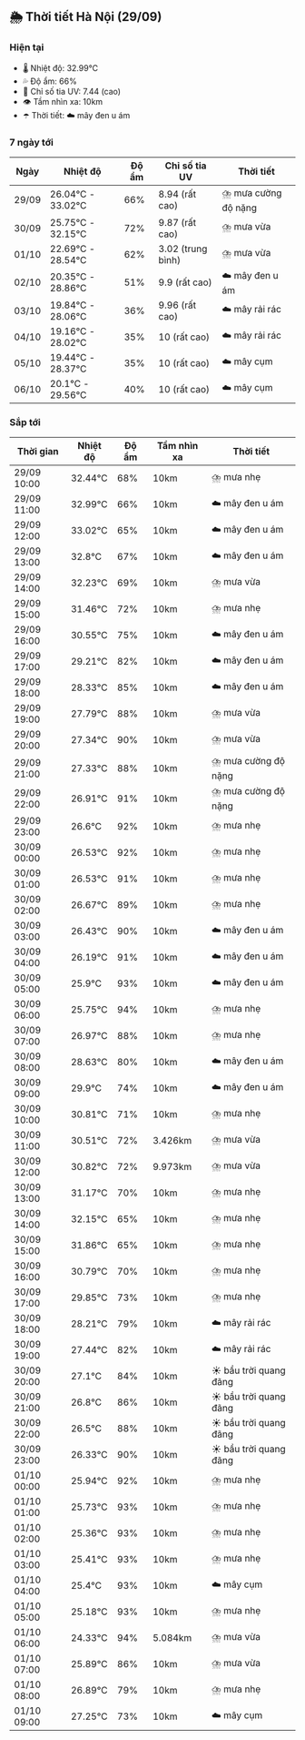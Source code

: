 ## 🌦️ Thời tiết Hà Nội (29/09)

### Hiện tại

- 🌡️ Nhiệt độ: 32.99℃
- 💦 Độ ẩm: 66%
- 🌟 Chỉ số tia UV: 7.44 (cao)
- 👁️ Tầm nhìn xa: 10km
- ☂️ Thời tiết: ☁️ mây đen u ám

### 7 ngày tới

| Ngày | Nhiệt độ | Độ ẩm | Chỉ số tia UV | Thời tiết |
| --- | --- | --- | --- | --- |
| 29/09 | 26.04℃ - 33.02℃ | 66% | 8.94 (rất cao) | ⛈️ mưa cường độ nặng |
| 30/09 | 25.75℃ - 32.15℃ | 72% | 9.87 (rất cao) | ⛈️ mưa vừa |
| 01/10 | 22.69℃ - 28.54℃ | 62% | 3.02 (trung bình) | ⛈️ mưa vừa |
| 02/10 | 20.35℃ - 28.86℃ | 51% | 9.9 (rất cao) | ☁️ mây đen u ám |
| 03/10 | 19.84℃ - 28.06℃ | 36% | 9.96 (rất cao) | ☁️ mây rải rác |
| 04/10 | 19.16℃ - 28.02℃ | 35% | 10 (rất cao) | ☁️ mây rải rác |
| 05/10 | 19.44℃ - 28.37℃ | 35% | 10 (rất cao) | ☁️ mây cụm |
| 06/10 | 20.1℃ - 29.56℃ | 40% | 10 (rất cao) | ☁️ mây cụm |

### Sắp tới

| Thời gian | Nhiệt độ | Độ ẩm | Tầm nhìn xa | Thời tiết |
| --- | --- | --- | --- | --- |
| 29/09 10:00 | 32.44℃ | 68% | 10km | ⛈️ mưa nhẹ |
| 29/09 11:00 | 32.99℃ | 66% | 10km | ☁️ mây đen u ám |
| 29/09 12:00 | 33.02℃ | 65% | 10km | ☁️ mây đen u ám |
| 29/09 13:00 | 32.8℃ | 67% | 10km | ☁️ mây đen u ám |
| 29/09 14:00 | 32.23℃ | 69% | 10km | ⛈️ mưa vừa |
| 29/09 15:00 | 31.46℃ | 72% | 10km | ⛈️ mưa nhẹ |
| 29/09 16:00 | 30.55℃ | 75% | 10km | ☁️ mây đen u ám |
| 29/09 17:00 | 29.21℃ | 82% | 10km | ☁️ mây đen u ám |
| 29/09 18:00 | 28.33℃ | 85% | 10km | ☁️ mây đen u ám |
| 29/09 19:00 | 27.79℃ | 88% | 10km | ⛈️ mưa vừa |
| 29/09 20:00 | 27.34℃ | 90% | 10km | ⛈️ mưa vừa |
| 29/09 21:00 | 27.33℃ | 88% | 10km | ⛈️ mưa cường độ nặng |
| 29/09 22:00 | 26.91℃ | 91% | 10km | ⛈️ mưa cường độ nặng |
| 29/09 23:00 | 26.6℃ | 92% | 10km | ⛈️ mưa nhẹ |
| 30/09 00:00 | 26.53℃ | 92% | 10km | ⛈️ mưa nhẹ |
| 30/09 01:00 | 26.53℃ | 91% | 10km | ⛈️ mưa nhẹ |
| 30/09 02:00 | 26.67℃ | 89% | 10km | ⛈️ mưa nhẹ |
| 30/09 03:00 | 26.43℃ | 90% | 10km | ☁️ mây đen u ám |
| 30/09 04:00 | 26.19℃ | 91% | 10km | ☁️ mây đen u ám |
| 30/09 05:00 | 25.9℃ | 93% | 10km | ☁️ mây đen u ám |
| 30/09 06:00 | 25.75℃ | 94% | 10km | ⛈️ mưa nhẹ |
| 30/09 07:00 | 26.97℃ | 88% | 10km | ⛈️ mưa nhẹ |
| 30/09 08:00 | 28.63℃ | 80% | 10km | ☁️ mây đen u ám |
| 30/09 09:00 | 29.9℃ | 74% | 10km | ☁️ mây đen u ám |
| 30/09 10:00 | 30.81℃ | 71% | 10km | ⛈️ mưa nhẹ |
| 30/09 11:00 | 30.51℃ | 72% | 3.426km | ⛈️ mưa vừa |
| 30/09 12:00 | 30.82℃ | 72% | 9.973km | ⛈️ mưa vừa |
| 30/09 13:00 | 31.17℃ | 70% | 10km | ⛈️ mưa nhẹ |
| 30/09 14:00 | 32.15℃ | 65% | 10km | ⛈️ mưa nhẹ |
| 30/09 15:00 | 31.86℃ | 65% | 10km | ⛈️ mưa nhẹ |
| 30/09 16:00 | 30.79℃ | 70% | 10km | ⛈️ mưa nhẹ |
| 30/09 17:00 | 29.85℃ | 73% | 10km | ⛈️ mưa nhẹ |
| 30/09 18:00 | 28.21℃ | 79% | 10km | ☁️ mây rải rác |
| 30/09 19:00 | 27.44℃ | 82% | 10km | ☁️ mây rải rác |
| 30/09 20:00 | 27.1℃ | 84% | 10km | ☀️ bầu trời quang đãng |
| 30/09 21:00 | 26.8℃ | 86% | 10km | ☀️ bầu trời quang đãng |
| 30/09 22:00 | 26.5℃ | 88% | 10km | ☀️ bầu trời quang đãng |
| 30/09 23:00 | 26.33℃ | 90% | 10km | ☀️ bầu trời quang đãng |
| 01/10 00:00 | 25.94℃ | 92% | 10km | ⛈️ mưa nhẹ |
| 01/10 01:00 | 25.73℃ | 93% | 10km | ⛈️ mưa nhẹ |
| 01/10 02:00 | 25.36℃ | 93% | 10km | ⛈️ mưa nhẹ |
| 01/10 03:00 | 25.41℃ | 93% | 10km | ⛈️ mưa nhẹ |
| 01/10 04:00 | 25.4℃ | 93% | 10km | ☁️ mây cụm |
| 01/10 05:00 | 25.18℃ | 93% | 10km | ⛈️ mưa nhẹ |
| 01/10 06:00 | 24.33℃ | 94% | 5.084km | ⛈️ mưa vừa |
| 01/10 07:00 | 25.89℃ | 86% | 10km | ⛈️ mưa vừa |
| 01/10 08:00 | 26.89℃ | 79% | 10km | ⛈️ mưa nhẹ |
| 01/10 09:00 | 27.25℃ | 73% | 10km | ☁️ mây cụm |
